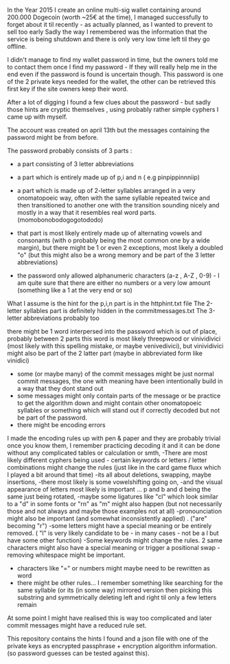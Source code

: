 In the Year 2015 I create an online multi-sig wallet containing around 200.000 Dogecoin (worth ~25€ at the time),
I managed successfully to forget about it til recently - as actually planned, as I wanted to prevent to sell too early 
Sadly the way I remembered was the information that the service is being shutdown and there is only very low time left til they go offline.

I didn't manage to find my wallet password in time, but the owners told me to contact them once I find my password - If they will really help me in the end even if the password is found is uncertain though.
This password is one of the 2 private keys needed for the wallet, the other can be retrieved this first key if the site owners keep their word.

After a lot of digging I found a few clues about the password - but sadly those hints are cryptic themselves , using probably rather simple cyphers I came up with myself.

The account was created on april 13th but the messages containing the password might be from before.

The password probably consists of 3 parts :
- a part consisting of 3 letter abbreviations
- a part which is entirely made up of p,i and n ( e.g pinpippinnniip)
- a part which is made up of 2-letter syllables arranged in a very onomatopoeic way, often with the same syllable repeated twice and then transitioned to another one with the transition sounding nicely and mostly in a way that it resembles real word parts. (momobonobodogogotododo)
- that part is most likely entirely made up of alternating vowels and consonants (with o probably being the most common one by a wide margin), but there might be 1 or even 2 exceptions, most likely a doubled "o" (but this might also be a wrong memory and be part of the 3 letter abbreviations)

- the password only allowed alphanumeric characters (a-z , A-Z , 0-9) - I am quite sure that there are either no numbers or a very low amount (something like a 1 at the very end or so)

What I assume is the hint for the p,i,n part is in the httphint.txt file 
The 2-letter syllables part is definitely hidden in the commitmessages.txt
The 3-letter abbreviations probably too

there might be 1 word interpersed into the password which is out of place, probably between 2 parts
this word is most likely threepwood or vinividivici (most likely with this spelling mistake, or maybe venivedivici), but vinividivici might also be part of the 2 latter part (maybe in abbreviated form like vinidici)

- some (or maybe many) of the commit messages might be just normal commit messages, the one with meaning have been intentionally build in a way that they dont stand out
- some messages might only contain parts of the message or be practice to get the algorithm down and might contain other onomatopoeic syllables or something which will stand out if correctly decoded but not be part of the password.
- there might be encoding errors

I made the encoding rules up with pen & paper and they are probably trivial once you know them, I remember practicing decoding it and it can be done without any complicated tables or calculation or smth, 
-There are most likely different cyphers being used - certain keywords or letters / letter combinations might change the rules (just like in the card game fluxx which I played a bit around that time)
-its all about deletions, swapping, maybe insertions, 
-there most likely is some vowelshifting going on,
-and the visual appearance of letters most likely is important ... p and b and d being the same just being rotated, 
-maybe some ligatures like "cl" which look similar to a "d" in some fonts or "rn" as "m" might also happen (but not necessarily those and not always and maybe those examples not at all)
-pronounciation might also be important (and somewhat inconsistently applied) . ("are" becoming "r")
-some letters might have a special meaning or be entirely removed.  ( "l" is very likely candidate to be - in many cases - not be a l but have some other function)
-Some keywords might change the rules. 2 same characters might also have a special meaning or trigger a positional swap
-removing whitespace might be important. 
- characters like "=" or numbers might maybe need to be rewritten as word
- there might be other rules... I remember something like searching for the same syllable (or its (in some way) mirrored version then picking this substring and symmetrically deleting left and right til only a few letters remain

At some point I might have realised this is way too complicated and later commit messages might have a reduced rule set.

  


This repository contains the hints I found and a json file with one of the private keys as encrypted passphrase + encryption algorithm information. (so password guesses can be tested against this).


